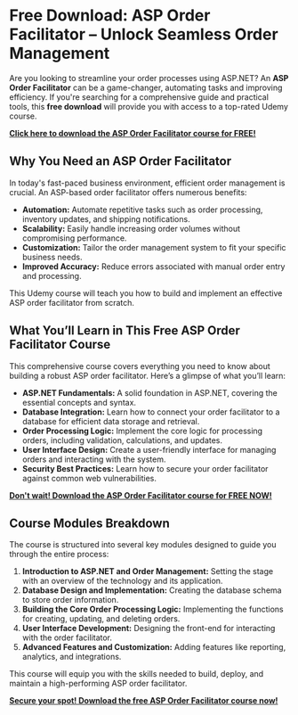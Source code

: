 # Free Download: ASP Order Facilitator – Unlock Seamless Order Management

Are you looking to streamline your order processes using ASP.NET? An **ASP Order Facilitator** can be a game-changer, automating tasks and improving efficiency. If you're searching for a comprehensive guide and practical tools, this **free download** will provide you with access to a top-rated Udemy course.

[**Click here to download the ASP Order Facilitator course for FREE!**](https://udemywork.com/asp-order-facilitator)

## Why You Need an ASP Order Facilitator

In today's fast-paced business environment, efficient order management is crucial. An ASP-based order facilitator offers numerous benefits:

*   **Automation:** Automate repetitive tasks such as order processing, inventory updates, and shipping notifications.
*   **Scalability:** Easily handle increasing order volumes without compromising performance.
*   **Customization:** Tailor the order management system to fit your specific business needs.
*   **Improved Accuracy:** Reduce errors associated with manual order entry and processing.

This Udemy course will teach you how to build and implement an effective ASP order facilitator from scratch.

## What You’ll Learn in This Free ASP Order Facilitator Course

This comprehensive course covers everything you need to know about building a robust ASP order facilitator. Here’s a glimpse of what you’ll learn:

*   **ASP.NET Fundamentals:** A solid foundation in ASP.NET, covering the essential concepts and syntax.
*   **Database Integration:** Learn how to connect your order facilitator to a database for efficient data storage and retrieval.
*   **Order Processing Logic:** Implement the core logic for processing orders, including validation, calculations, and updates.
*   **User Interface Design:** Create a user-friendly interface for managing orders and interacting with the system.
*   **Security Best Practices:** Learn how to secure your order facilitator against common web vulnerabilities.

[**Don't wait! Download the ASP Order Facilitator course for FREE NOW!**](https://udemywork.com/asp-order-facilitator)

## Course Modules Breakdown

The course is structured into several key modules designed to guide you through the entire process:

1.  **Introduction to ASP.NET and Order Management:** Setting the stage with an overview of the technology and its application.
2.  **Database Design and Implementation:** Creating the database schema to store order information.
3.  **Building the Core Order Processing Logic:** Implementing the functions for creating, updating, and deleting orders.
4.  **User Interface Development:** Designing the front-end for interacting with the order facilitator.
5.  **Advanced Features and Customization:** Adding features like reporting, analytics, and integrations.

This course will equip you with the skills needed to build, deploy, and maintain a high-performing ASP order facilitator.

[**Secure your spot! Download the free ASP Order Facilitator course now!**](https://udemywork.com/asp-order-facilitator)
